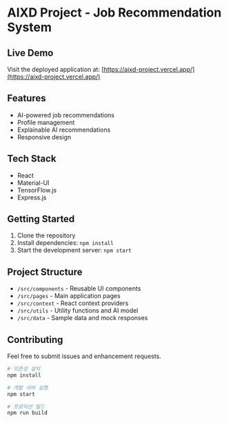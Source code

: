 # AIXD Project - Job Recommendation System

## Live Demo
Visit the deployed application at: [https://aixd-project.vercel.app/](https://aixd-project.vercel.app/)

## Features
- AI-powered job recommendations
- Profile management
- Explainable AI recommendations
- Responsive design

## Tech Stack
- React
- Material-UI
- TensorFlow.js
- Express.js

## Getting Started
1. Clone the repository
2. Install dependencies: `npm install`
3. Start the development server: `npm start`

## Project Structure
- `/src/components` - Reusable UI components
- `/src/pages` - Main application pages
- `/src/context` - React context providers
- `/src/utils` - Utility functions and AI model
- `/src/data` - Sample data and mock responses

## Contributing
Feel free to submit issues and enhancement requests.

```bash
# 의존성 설치
npm install

# 개발 서버 실행
npm start

# 프로덕션 빌드
npm run build
```
